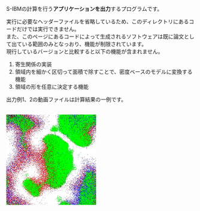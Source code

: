 S-IBMの計算を行う**アプリケーションを出力**するプログラムです。

実行に必要なヘッダーファイルを省略しているため、このディレクトリにあるコードだけでは実行できません。
<br>また、このページにあるコードによって生成されるソフトウェアは既に論文として出ている範囲のみとなっおり、機能が制限されています。
<br>現行しているバージョンと比較すると以下の機能が含まれません。
1. 寄生関係の実装
1. 領域内を細かく区切って面積で除すことで、密度ベースのモデルに変換する機能
1. 領域の形を任意に決定する機能


出力例1、2の動画ファイルは計算結果の一例です。
<br><br>

<img src="https://github.com/YukiOkuno-2023/YukiOkuno-2023/blob/main/Picture/%E5%87%BA%E5%8A%9B%E7%B5%90%E6%9E%9C1.PNG" width="240px">
